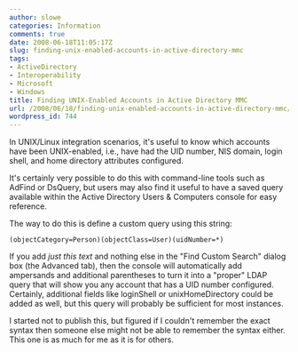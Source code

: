 ```yaml
---
author: slowe
categories: Information
comments: true
date: 2008-06-18T11:05:17Z
slug: finding-unix-enabled-accounts-in-active-directory-mmc
tags:
- ActiveDirectory
- Interoperability
- Microsoft
- Windows
title: Finding UNIX-Enabled Accounts in Active Directory MMC
url: /2008/06/18/finding-unix-enabled-accounts-in-active-directory-mmc/
wordpress_id: 744
---
```


In UNIX/Linux integration scenarios, it's useful to know which accounts have been UNIX-enabled, i.e., have had the UID number, NIS domain, login shell, and home directory attributes configured.

It's certainly very possible to do this with command-line tools such as AdFind or DsQuery, but users may also find it useful to have a saved query available within the Active Directory Users & Computers console for easy reference.

The way to do this is define a custom query using this string:

```text
(objectCategory=Person)(objectClass=User)(uidNumber=*)
```

If you add _just this text_ and nothing else in the "Find Custom Search" dialog box (the Advanced tab), then the console will automatically add ampersands and additional parentheses to turn it into a "proper" LDAP query that will show you any account that has a UID number configured. Certainly, additional fields like loginShell or unixHomeDirectory could be added as well, but this query will probably be sufficient for most instances.

I started not to publish this, but figured if I couldn't remember the exact syntax then someone else might not be able to remember the syntax either. This one is as much for me as it is for others.
